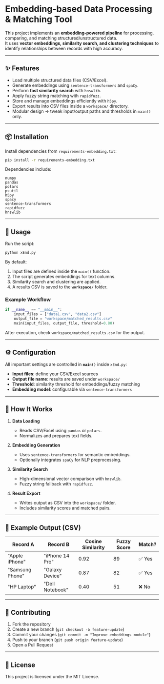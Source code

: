 # Embedding-based Data Processing & Matching Tool

This project implements an **embedding-powered pipeline** for processing, comparing, and matching structured/unstructured data.  
It uses **vector embeddings, similarity search, and clustering techniques** to identify relationships between records with high accuracy.  

---

## ✨ Features

- Load multiple structured data files (CSV/Excel).  
- Generate embeddings using `sentence-transformers` and `spaCy`.  
- Perform **fast similarity search** with `hnswlib`.  
- Apply fuzzy string matching with `rapidfuzz`.  
- Store and manage embeddings efficiently with `h5py`.  
- Export results into CSV files inside a `workspace/` directory.  
- Modular design → tweak input/output paths and thresholds in `main()` only.  

---

## 📦 Installation

Install dependencies from `requirements-embedding.txt`:

```bash
pip install -r requirements-embedding.txt
````

Dependencies include:

```
numpy
pandas
polars
psutil
h5py
spacy
sentence-transformers
rapidfuzz
hnswlib
```

---

## 🚀 Usage

Run the script:

```bash
python xEnd.py
```

By default:

1. Input files are defined inside the `main()` function.
2. The script generates embeddings for text columns.
3. Similarity search and clustering are applied.
4. A results CSV is saved to the **`workspace/`** folder.

### Example Workflow

```python
if __name__ == "__main__":
    input_files = ["data1.csv", "data2.csv"]
    output_file = "workspace/matched_results.csv"
    main(input_files, output_file, threshold=0.80)
```

After execution, check `workspace/matched_results.csv` for the output.

---

## ⚙️ Configuration

All important settings are controlled in **`main()`** inside `xEnd.py`:

* **Input files**: define your CSV/Excel sources
* **Output file name**: results are saved under `workspace/`
* **Threshold**: similarity threshold for embeddings/fuzzy matching
* **Embedding model**: configurable via `sentence-transformers`

---

## 🧩 How It Works

1. **Data Loading**

   * Reads CSV/Excel using `pandas` or `polars`.
   * Normalizes and prepares text fields.

2. **Embedding Generation**

   * Uses `sentence-transformers` for semantic embeddings.
   * Optionally integrates `spaCy` for NLP preprocessing.

3. **Similarity Search**

   * High-dimensional vector comparison with `hnswlib`.
   * Fuzzy string fallback with `rapidfuzz`.

4. **Result Export**

   * Writes output as CSV into the `workspace/` folder.
   * Includes similarity scores and matched pairs.

---

## 📄 Example Output (CSV)

| Record A        | Record B        | Cosine Similarity | Fuzzy Score | Match? |
| --------------- | --------------- | ----------------- | ----------- | ------ |
| "Apple iPhone"  | "iPhone 14 Pro" | 0.92              | 89          | ✅ Yes  |
| "Samsung Phone" | "Galaxy Device" | 0.87              | 82          | ✅ Yes  |
| "HP Laptop"     | "Dell Notebook" | 0.40              | 51          | ❌ No   |

---

## 🤝 Contributing

1. Fork the repository
2. Create a new branch (`git checkout -b feature-update`)
3. Commit your changes (`git commit -m "Improve embeddings module"`)
4. Push to your branch (`git push origin feature-update`)
5. Open a Pull Request

---

## 📜 License

This project is licensed under the MIT License.
